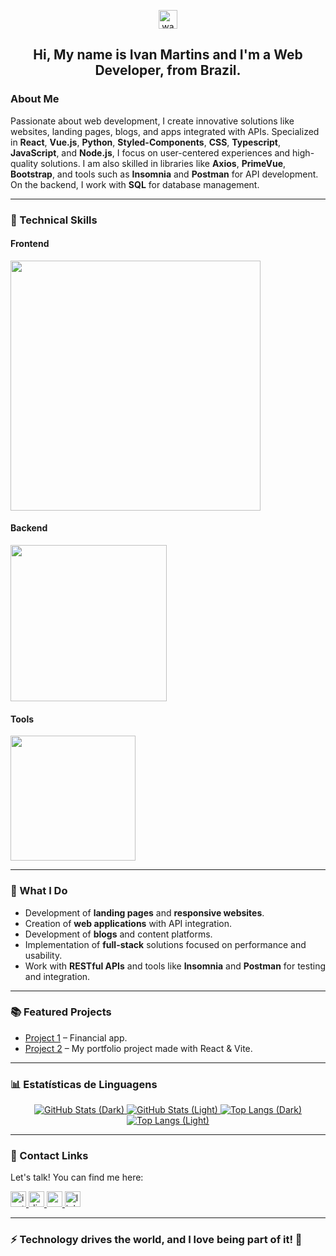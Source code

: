 <p align="center">
  <img src="https://raw.githubusercontent.com/MartinHeinz/MartinHeinz/master/wave.gif" width="30px" alt="waving hand gif" />
</p>

<h2 align="center">
   Hi, My name is Ivan Martins and I'm a Web Developer, from Brazil.
</h2>

### About Me 

Passionate about web development, I create innovative solutions like websites, landing pages, blogs, and apps integrated with APIs. Specialized in **React**, **Vue.js**, **Python**, **Styled-Components**, **CSS**, **Typescript**, **JavaScript**, and **Node.js**, I focus on user-centered experiences and high-quality solutions. I am also skilled in libraries like **Axios**, **PrimeVue**, **Bootstrap**, and tools such as **Insomnia** and **Postman** for API development. On the backend, I work with **SQL** for database management.

---

### 🚀 Technical Skills

#### Frontend
<div>
  <img src="https://skillicons.dev/icons?i=js,html,css,ts,tailwind,react,vite,vue,nuxtjs,styledcomponents" width="400" />
</div>

#### Backend
<div>
  <img src="https://skillicons.dev/icons?i=nodejs,py,npm,docker,django,fastapi,postgres" width="250" />
</div>

#### Tools
<div>
  <img src="https://skillicons.dev/icons?i=git,github,gitlab,figma,notion,postman,netlify,vscode&size" width="200" />
</div>

---

### 💼 What I Do

- Development of **landing pages** and **responsive websites**.
- Creation of **web applications** with API integration.
- Development of **blogs** and content platforms.
- Implementation of **full-stack** solutions focused on performance and usability.
- Work with **RESTful APIs** and tools like **Insomnia** and **Postman** for testing and integration.

---

### 📚 Featured Projects

- [Project 1](https://dtmoney-financial-app.netlify.app/) – Financial app.
- [Project 2](https://ivan-martins-alves.netlify.app/) – My portfolio project made with React & Vite.

---

### 📊 Estatísticas de Linguagens

<div align="center">
  <!-- GitHub Stats -->
  <a href="https://github.com/IvanM4rtin5#gh-dark-mode-only">
    <img src="https://github-readme-stats.vercel.app/api?username=IvanM4rtin5&rank_icon=github&theme=tokyonight" alt="GitHub Stats (Dark)" />
  </a>
  <a href="https://github.com/IvanM4rtin5#gh-light-mode-only">
    <img src="https://github-readme-stats.vercel.app/api?username=IvanM4rtin5&show_icons=true&theme=default" alt="GitHub Stats (Light)" />
  </a>
  <!-- Top Langs -->
  <a href="https://github.com/IvanM4rtin5#gh-dark-mode-only">
    <img src="https://github-readme-stats.vercel.app/api/top-langs/?username=IvanM4rtin5&layout=compact&theme=tokyonight" alt="Top Langs (Dark)" />
  </a>
  <a href="https://github.com/IvanM4rtin5#gh-light-mode-only">
    <img src="https://github-readme-stats.vercel.app/api/top-langs/?username=IvanM4rtin5&layout=compact&theme=default" alt="Top Langs (Light)" />
  </a>
</div>

---

### 🔗 Contact Links

Let's talk! You can find me here:

<a href="https://www.instagram.com/ivanmarti.alves" target="_blank" rel="noopener noreferrer">
  <img src="https://img.shields.io/static/v1?message=Instagram&logo=instagram&label=&color=FF0000&logoColor=white&labelColor=&style=for-the-badge" height="25" alt="instagram logo" />
</a>

<a href="https://discord.com/users/864463892583415819" target="_blank" rel="noopener noreferrer">
  <img src="https://img.shields.io/static/v1?message=Discord&logo=discord&label=&color=7289DA&logoColor=white&labelColor=&style=for-the-badge" height="25" alt="discord logo" />
</a>

<a href="mailto:ivanmarti.alves@gmail.com" target="_blank" rel="noopener noreferrer">
  <img src="https://img.shields.io/static/v1?message=Gmail&logo=gmail&label=&color=D14836&logoColor=white&labelColor=&style=for-the-badge" height="25" alt="gmail logo" />
</a>

<a href="https://www.linkedin.com/in/ivan-martins-alves/" target="_blank" rel="noopener noreferrer">
  <img src="https://img.shields.io/static/v1?message=LinkedIn&logo=linkedin&label=&color=0077B5&logoColor=white&labelColor=&style=for-the-badge" height="25" alt="linkedin logo" />
</a>

---

### ⚡ Technology drives the world, and I love being part of it! 🚀

